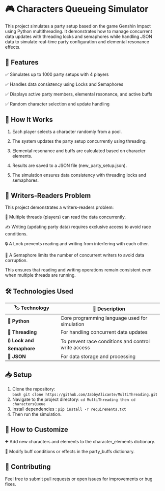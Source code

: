 # 🎮 Characters Queueing Simulator
This project simulates a party setup based on the game Genshin Impact using Python multithreading. It demonstrates how to manage concurrent data updates with threading locks and semaphores while handling JSON data to simulate real-time party configuration and elemental resonance effects.
## 🌟 Features
✅ Simulates up to 1000 party setups with 4 players

✅ Handles data consistency using Locks and Semaphores

✅ Displays active party members, elemental resonance, and active buffs

✅ Random character selection and update handling
## 🚀 How It Works
1. Each player selects a character randomly from a pool.

2. The system updates the party setup concurrently using threading.

3. Elemental resonance and buffs are calculated based on character elements.

4. Results are saved to a JSON file (new_party_setup.json).

5. The simulation ensures data consistency with threading locks and semaphores.
## 🧠 Writers-Readers Problem
This project demonstrates a writers-readers problem:

📖 Multiple threads (players) can read the data concurrently.

✍️ Writing (updating party data) requires exclusive access to avoid race conditions.

🔒 A Lock prevents reading and writing from interfering with each other.

🚦 A Semaphore limits the number of concurrent writers to avoid data corruption.

This ensures that reading and writing operations remain consistent even when multiple threads are running.

## 🛠️ **Technologies Used**  

| 🏷️ Technology             | 🚀 Description                                   |  
|--------------------------|--------------------------------------------------|  
| 🐍 **Python**             | Core programming language used for simulation    |  
| 🧵 **Threading**          | For handling concurrent data updates             |  
| 🔒 **Lock and Semaphore** | To prevent race conditions and control write access |  
| 📄 **JSON**               | For data storage and processing                  |  

## 📥 Setup  

1. Clone the repository:  
```bash git clone https://github.com/JabbyAlicante/MultiThreading.git```
2. Navigate to the project directory:
```cd MultiThreading then cd charactersQueue```
3. Install dependencies :
```pip install -r requirements.txt```
4. Then run the simulation.

## 🎯 How to Customize
➕ Add new characters and elements to the character_elements dictionary.

🔧 Modify buff conditions or effects in the party_buffs dictionary.

## 🤝 Contributing
Feel free to submit pull requests or open issues for improvements or bug fixes.
